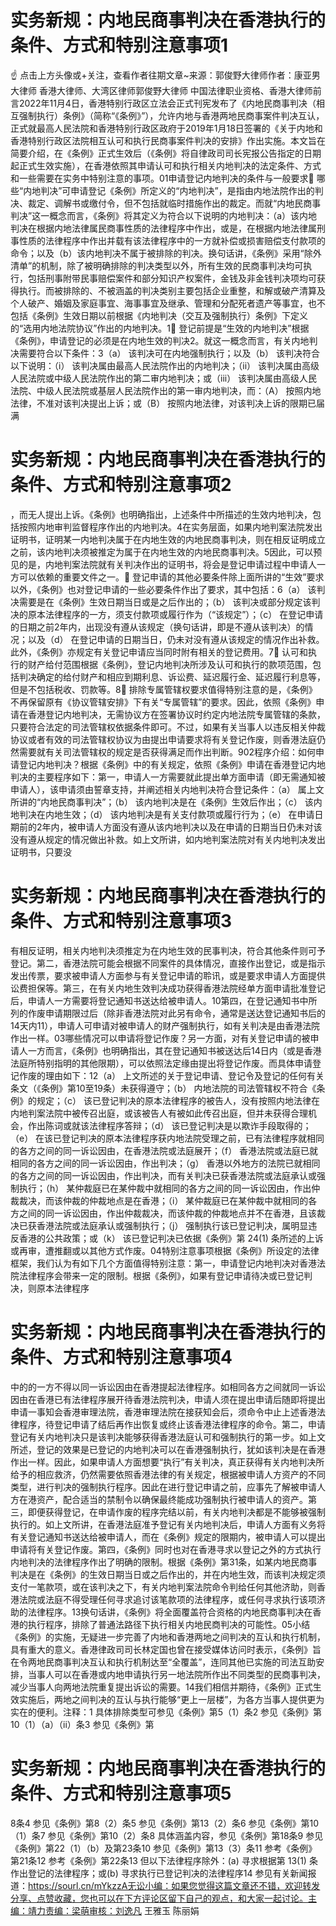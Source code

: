 # 实务新规：内地民商事判决在香港执行的条件、方式和特别注意事项1

☝ 点击上方头像或+关注，查看作者往期文章~来源：郭俊野大律师作者：康亚男大律师 香港大律师、大湾区律师郭俊野大律师 中国法律职业资格、香港大律师前 言2022年11月4日，香港特别行政区立法会正式刊宪发布了《内地民商事判决（相互强制执行）条例》（简称“《条例》”），允许内地与香港两地民商事案件判决互认，正式就最高人民法院和香港特别行政区政府于2019年1月18日签署的《关于内地和香港特别行政区法院相互认可和执行民商事案件判决的安排》作出实施。本文旨在简要介绍，在《条例》正式生效后（《条例》将自律政司司长宪报公告指定的日期起正式生效实施），在香港依照其申请认可和执行相关内地判决的法定条件、方式和一些需要在实务中特别注意的事项。01申请登记内地判决的条件与一般要求🔹 哪些“内地判决”可申请登记《条例》所定义的“内地判决”，是指由内地法院作出的判决、裁定、调解书或缴付令，但不包括就临时措施作出的裁定。而就“内地民商事判决”这一概念而言，《条例》将其定义为符合以下说明的内地判决：（a）该内地判决在根据内地法律属民商事性质的法律程序中作出，或是，在根据内地法律属刑事性质的法律程序中作出并载有该法律程序中的一方就补偿或损害赔偿支付款项的命令；以及（b）该内地判决不属于被排除的判决。换句话讲，《条例》采用“除外清单”的机制，除了被明确排除的判决类型以外，所有生效的民商事判决均可执行，包括刑事附带民事赔偿案件和部分知识产权案件，金钱及非金钱判决项均可获得执行。而被排除的、不被涵盖的判决类别主要包括企业重整，和解或破产清算及个人破产、婚姻及家庭事宜、海事事宜及继承、管理和分配死者遗产等事宜，也不包括《条例》生效日期以前根据《内地判决（交互及强制执行）条例》下定义的“选用内地法院协议”作出的内地判决。1🔹 登记前提是“生效的内地判决”根据《条例》，申请登记的必须是在内地生效的判决2。就这一概念而言，有关内地判决需要符合以下条件：3（a） 该判决可在内地强制执行；以及（b） 该判决符合以下说明：（i） 该判决属由最高人民法院作出的内地判决；（ii） 该判决属由高级人民法院或中级人民法院作出的第二审内地判决；或（iii） 该判决属由高级人民法院、中级人民法院或基层人民法院作出的第一审内地判决，而：（A） 按照内地法律，不准对该判决提出上诉；或（B） 按照内地法律，对该判决上诉的限期已届满

# 实务新规：内地民商事判决在香港执行的条件、方式和特别注意事项2

，而无人提出上诉。《条例》也明确指出，上述条件中所描述的生效内地判决，包括按照内地审判监督程序作出的内地判决。4在实务层面，如果内地判案法院发出证明书，证明某一内地判决属于在内地生效的内地民商事判决，则在相反证明成立之前，该内地判决须被推定为属于在内地生效的内地民商事判决。5因此，可以预见的是，内地判案法院就有关判决作出的证明书，将会是登记申请过程中申请人一方可以依赖的重要文件之一。🔹 登记申请的其他必要条件除上面所讲的“生效”要求以外，《条例》也对登记申请的一些必要条件作出了要求，其中包括：6（a） 该判决需要是在《条例》生效日期当日或是之后作出的；（b） 该判决或部分规定该判决的原本法律程序的一方，须支付款项或履行作为（“该规定”）；（c） 在登记申请的日期之前2年内，出现没有遵从该规定（换句话讲，即是不遵从该判决）的情况；以及（d） 在登记申请的日期当日，仍未对没有遵从该规定的情况作出补救。此外，《条例》亦规定有关登记申请应当同时附有相关的登记费用。7🔹 认可和执行的财产给付范围根据《条例》，登记内地判决所涉及认可和执行的款项范围，包括判决确定的给付财产和相应到期利息、诉讼费、延迟履行金、延迟履行利息等，但是不包括税收、罚款等。8🔹 排除专属管辖权要求值得特别注意的是，《条例》不再保留原有《协议管辖安排》下有关“专属管辖”的要求。因此，依照《条例》申请在香港登记内地判决，无需协议方在签署协议时约定内地法院专属管辖的条款，只要符合法定的司法管辖权依据条件即可。不过，如果有关当事人以违反相关仲裁协议或者有效的司法管辖权协议为由提出申请要求将有关登记作废，则香港法庭仍然需要就有关司法管辖权的规定是否获得满足而作出判断。902程序介绍：如何申请登记内地判决？根据《条例》中的有关规定，依照《条例》申请在香港登记内地判决的主要程序如下：第一，申请人一方需要就此提出单方面申请（即无需通知被申请人），该申请须由誓章支持，并阐述相关内地判决符合登记条件：（a） 属上文所讲的“内地民商事判决”；（b） 该内地判决是在《条例》生效后作出；（c） 该内地判决在内地生效；（d） 该内地判决是有关支付款项或履行行为；（e） 在申请日期前的2年内，被申请人方面没有遵从该内地判决以及在申请的日期当日仍未对该没有遵从规定的情况做出补救。如上文所讲，如内地判案法院对有关内地判决发出证明书，只要没

# 实务新规：内地民商事判决在香港执行的条件、方式和特别注意事项3

有相反证明，相关内地判决须推定为在内地生效的民事判决，符合其他条件则可予登记。第二，香港法院可能会根据不同案件的具体情况，直接作出登记，或是指示发出传票，要求被申请人方面参与有关登记申请的聆讯，或是要求申请人方面提供讼费担保等。第三，在有关内地生效判决成功获得香港法院经单方面申请批准登记后，申请人一方需要将登记通知书送达给被申请人。10第四，在登记通知书中所列的作废申请期限过后（除非香港法院对此另有命令，通常是送达登记通知书后的14天内11），申请人可申请对被申请人的财产强制执行，如有关判决是由香港法院作出一样。03哪些情况可以申请将登记作废？另一方面，对有关登记申请的被申请人一方而言，《条例》也明确指出，其在登记通知书被送达后14日内（或是香港法庭所特别指明的其他限期），可以依照法定缘由提出将登记作废。而具体申请登记作废的理由如下：12（a） 上文所述的关于登记申请、登记令及登记的任何有关条文（《条例》第10至19条）未获得遵守；（b） 内地法院的司法管辖权不符合《条例》的规定；（c） 该已登记判决的原本法律程序的被告人，没有按照内地法律在内地判案法院中被传召出庭，或该被告人有被如此传召出庭，但并未获得合理机会，作出陈词或就该法律程序答辩；（d） 该已登记判决是以欺诈手段取得的；（e） 在该已登记判决的原本法律程序获内地法院受理之前，已有法律程序就相同的各方之间的同一诉讼因由，在香港法院或法庭展开；（f） 香港法院或法庭已就相同的各方之间的同一诉讼因由，作出判决；（g） 香港以外地方的法院已就相同的各方之间的同一诉讼因由，作出判决，而有关判决已获香港法院或法庭承认或强制执行；（h） 某仲裁庭已在某仲裁中就相同的各方之间的同一诉讼因由，作出仲裁裁决，而该仲裁的仲裁地点是在香港；（i） 某仲裁庭已在某仲裁中就相同的各方之间的同一诉讼因由，作出仲裁裁决，而该仲裁的仲裁地点并不在香港，且该裁决已获香港法院或法庭承认或强制执行；（j） 强制执行该已登记判决，属明显违反香港的公共政策；或（k） 该已登记判决已依据《条例》第 24(1) 条所述的上诉或再审，遭推翻或以其他方式作废。04特别注意事项根据《条例》所设定的法律框架，我们认为有如下几个方面值得特别注意：第一，申请登记内地判决对香港法院法律程序会带来一定的限制。根据《条例》，如果有登记申请待决或已登记判决，则原本法律程序

# 实务新规：内地民商事判决在香港执行的条件、方式和特别注意事项4

中的的一方不得以同一诉讼因由在香港提起法律程序。如相同各方之间就同一诉讼因由在香港已有法律程序展开待香港法院判决，申请人须在提出申请后随即将提出申请一事知会香港审理法院，香港审理法院在接获知会后，须命令中止上述香港法律程序，待登记申请了结后再作出恢复或终止该香港法律程序的命令。第二，申请登记有关内地判决只是该判决能够获得香港法庭认可和强制执行的第一步。如上文所述，登记的效果是已登记的内地判决可以在香港强制执行，犹如该判决是在香港作出一样。因此，如果申请人方面想要“执行”有关判决，真正获得有关内地判决所给予的相应救济，仍然需要依照香港法律的有关规定，根据被申请人方资产的不同类型，进行判决的强制执行程序。因此在进行登记申请之前，应事先了解被申请人方在港资产，配合适当的禁制令以确保最终能成功强制执行被申请人的资产。第三，即便获得登记，在申请作废的程序完结以前，有关内地判决都是不能够被强制执行的。如上文所讲，在香港法庭准予登记有关内地判决后，申请人方面有义务将有关登记通知书送达给被申请人，而在《条例》规定的限期内，被申请人可以提出申请将有关登记作废。第四，《条例》同时也对在香港寻求以登记之外的方式执行内地判决的法律程序作出了明确的限制。根据《条例》第31条，如某内地民商事判决是在《条例》的生效日期当日或之后作出的，并在内地生效，而该判决规定须支付一笔款项，或在该判决之下，有关内地判案法院命令判给任何其他济助，则香港法院或法庭不得受理任何寻求追讨该笔款项的法律程序，或任何寻求执行该项济助的法律程序。13换句话讲，《条例》将全面覆盖符合资格的内地民商事判决在香港的执行程序，排除了普通法路径下执行相关内地民商判决的可能性。05小结《条例》的实施，无疑进一步完善了内地和香港两地之间判决的互认和执行机制，具有重大的意义。香港律政司司长林定国也曾在接受媒体访问时表示，《条例》旨在令两地民商事判决互认和执行机制达至“全覆盖”，连同其他已实施的司法互助安排，当事人可以在香港或内地申请执行另一地法院所作出不同类型的民商事判决，减少当事人向两地法院重复提出诉讼的需要。14我们相信并期待，《条例》正式生效实施后，两地之间判决的互认与执行能够“更上一层楼”，为各方当事人提供更为实在的便利。注释：1 具体排除类型可参见《条例》第5（1）条2 参见《条例》第10（1）（a）（ii）条3 参见《条例》第

# 实务新规：内地民商事判决在香港执行的条件、方式和特别注意事项5

8条4 参见《条例》第8（2）条5 参见《条例》第13（2）条6 参见《条例》第10（1）条7 参见《条例》第10（2）条8 具体涵盖内容，参见《条例》第18条9 参见《条例》第22（1）（b）及第23条10 参见《条例》第13（3）条11 参考《条例》第21条12 参考《条例》第22条13 但以下法律程序除外：(a) 寻求根据第 13(1) 条作出登记的法律程序；或(b) 寻求执行已登记判决的法律程序14 参见有关新闻报道：https://sourl.cn/mYkzzA无讼小编：如果您觉得这篇文章还不错，欢迎转发分享、点赞收藏，您也可以在下方评论区留下自己的观点，和大家一起讨论。主编：靖力责编：梁萌审核：刘逸凡 王雅玉 陈丽娟

